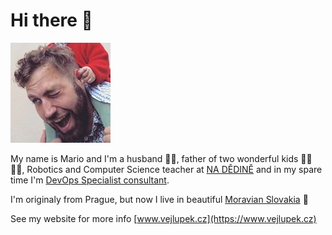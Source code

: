 # Hi there 👋

![ Photo of Mario Vejlupek](Site/_assets/Mario_Vejlupek.jpg)

My name is Mario and I'm a husband 🕺🏻, father of two wonderful kids 👧🏻 👧🏼, Robotics and Computer Science teacher at [NA DĚDINĚ](https://nadedine.cz) and in my spare time I'm [DevOps Specialist consultant](https://www.linkedin.com/in/mariovejlupek/).

I'm originaly from Prague, but now I live in beautiful [Moravian Slovakia](https://en.wikipedia.org/wiki/Moravian_Slovakia) 🍇

See my website for more info [www.vejlupek.cz](https://www.vejlupek.cz)
